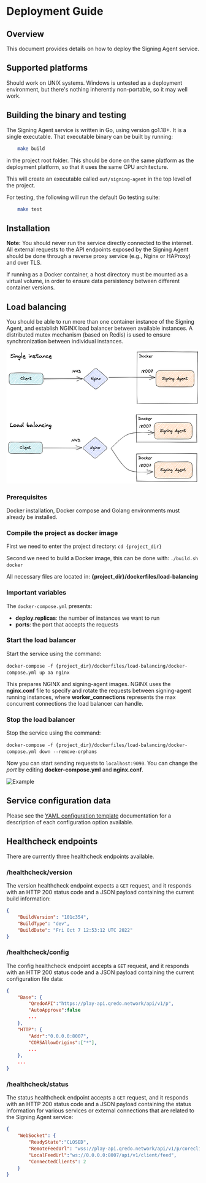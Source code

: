 # Deployment Guide

## Overview

This document provides details on how to deploy the Signing Agent service.

## Supported platforms

Should work on UNIX systems. Windows is untested as a deployment environment, but there's nothing inherently non-portable, so it may well work.

## Building the binary and testing

The Signing Agent service is written in Go, using version go1.18+. It is a single executable. That executable binary can be built by running:

```bash
    make build
```

in the project root folder. This should be done on the same platform as the deployment platform, so that it uses the same CPU architecture.

This will create an executable called `out/signing-agent` in the top level of the project.

For testing, the following will run the default Go testing suite:

```bash
    make test
```

## Installation

**Note:** You should never run the service directly connected to the internet. All external requests to the API endpoints exposed by the Signing Agent should be done through a reverse proxy service (e.g., Nginx or HAProxy) and over TLS.

If running as a Docker container, a host directory must be mounted as a virtual volume, in order to ensure data persistency between different container versions.

## Load balancing

You should be able to run more than one container instance of the Signing Agent, and establish NGINX load balancer between available instances. A distributed mutex mechanism (based on Redis) is used to ensure synchronization between individual instances.

![Diagram](img/diagram.png "Diagram")

### Prerequisites

Docker installation, Docker compose and Golang environments must already be installed.

### Compile the project as docker image

First we need to enter the project directory:
```cd {project_dir}```

Second we need to build a Docker image, this can be done with:
```./build.sh docker```

All necessary files are located in: **{project_dir}/dockerfiles/load-balancing**

### Important variables

The `docker-compose.yml` presents:

- **deploy.replicas**: the number of instances we want to run
- **ports**: the port that accepts the requests

### Start the load balancer

Start the service using the command:

```docker-compose -f {project_dir}/dockerfiles/load-balancing/docker-compose.yml up aa nginx```

This prepares NGINX and signing-agent images.
NGINX uses the **nginx.conf** file to specify and rotate the requests between signing-agent running instances, where **worker_connections** represents the max concurrent connections the load balancer can handle.

### Stop the load balancer

Stop the service using the command:

```docker-compose -f {project_dir}/dockerfiles/load-balancing/docker-compose.yml down --remove-orphans```

Now you can start sending requests to `localhost:9090`.
You can change the *port* by editing **docker-compose.yml** and **nginx.conf**.

![Example](img/example.png "Example")

## Service configuration data

Please see the [YAML configuration template](configuration.md) documentation for a description of each configuration option available.

## Healthcheck endpoints

There are currently three healthcheck endpoints available.

### /healthcheck/version

The version healthcheck endpoint expects a `GET` request, and it responds with an HTTP 200 status code and a JSON payload containing the current build information:

```json
{
    "BuildVersion": "101c354",
    "BuildType": "dev",
    "BuildDate": "Fri Oct 7 12:53:12 UTC 2022"
}
```

### /healthcheck/config

The config healthcheck endpoint accepts a `GET` request, and it responds with an HTTP 200 status code and a JSON payload containing the current configuration file data:

```json
{
    "Base": {
        "QredoAPI":"https://play-api.qredo.network/api/v1/p",
        "AutoApprove":false
        ...
    },
    "HTTP": {
        "Addr":"0.0.0.0:8007",
        "CORSAllowOrigins":["*"],
        ...
    },
    ...
}
```

### /healthcheck/status

The status healthcheck endpoint accepts a `GET` request, and it responds with an HTTP 200 status code and a JSON payload containing the status information for various services or external connections that are related to the Signing Agent service:

```json
{
    "WebSocket": {
        "ReadyState":"CLOSED",
        "RemoteFeedUrl": "wss://play-api.qredo.network/api/v1/p/coreclient/feed",
        "LocalFeedUrl":"ws://0.0.0.0:8007/api/v1/client/feed",
        "ConnectedClients": 2
    }
}
```
